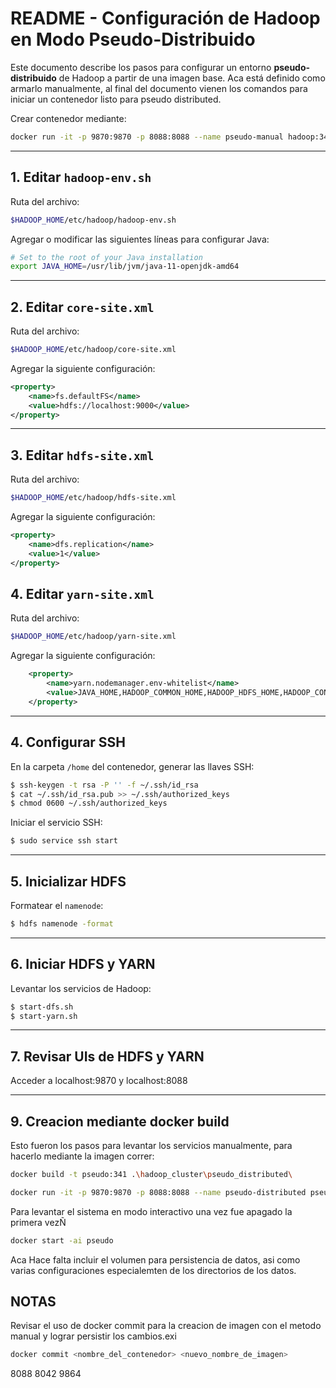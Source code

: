 # README - Configuración de Hadoop en Modo Pseudo-Distribuido

Este documento describe los pasos para configurar un entorno **pseudo-distribuido** de Hadoop a partir de una imagen base.
Aca está definido como armarlo manualmente, al final del documento vienen los comandos para iniciar un contenedor listo para pseudo distributed.

Crear contenedor mediante:

```bash
docker run -it -p 9870:9870 -p 8088:8088 --name pseudo-manual hadoop:341
```

---

## 1. Editar `hadoop-env.sh`

Ruta del archivo:

```bash
$HADOOP_HOME/etc/hadoop/hadoop-env.sh
```

Agregar o modificar las siguientes líneas para configurar Java:

```bash
# Set to the root of your Java installation
export JAVA_HOME=/usr/lib/jvm/java-11-openjdk-amd64
```

---

## 2. Editar `core-site.xml`

Ruta del archivo:

```bash
$HADOOP_HOME/etc/hadoop/core-site.xml
```

Agregar la siguiente configuración:

```xml
<property>
    <name>fs.defaultFS</name>
    <value>hdfs://localhost:9000</value>
</property>
```

---

## 3. Editar `hdfs-site.xml`

Ruta del archivo:

```bash
$HADOOP_HOME/etc/hadoop/hdfs-site.xml
```

Agregar la siguiente configuración:

```xml
<property>
    <name>dfs.replication</name>
    <value>1</value>
</property>
```

## 4. Editar `yarn-site.xml`

Ruta del archivo:

```bash
$HADOOP_HOME/etc/hadoop/yarn-site.xml
```

Agregar la siguiente configuración:

```xml
    <property>
        <name>yarn.nodemanager.env-whitelist</name>
        <value>JAVA_HOME,HADOOP_COMMON_HOME,HADOOP_HDFS_HOME,HADOOP_CONF_DIR,CLASSPATH_PREPEND_DISTCACHE,HADOOP_YARN_HOME,HADOOP_HOME,PATH,LANG,TZ,HADOOP_MAPRED_HOME</value>
    </property>
```

---

## 4. Configurar SSH

En la carpeta `/home` del contenedor, generar las llaves SSH:

```bash
$ ssh-keygen -t rsa -P '' -f ~/.ssh/id_rsa
$ cat ~/.ssh/id_rsa.pub >> ~/.ssh/authorized_keys
$ chmod 0600 ~/.ssh/authorized_keys
```

Iniciar el servicio SSH:

```bash
$ sudo service ssh start
```

---

## 5. Inicializar HDFS

Formatear el `namenode`:

```bash
$ hdfs namenode -format
```

---

## 6. Iniciar HDFS y YARN

Levantar los servicios de Hadoop:

```bash
$ start-dfs.sh
$ start-yarn.sh
```

---

## 7. Revisar UIs de HDFS y YARN

Acceder a localhost:9870 y localhost:8088

---

## 9. Creacion mediante docker build

Esto fueron los pasos para levantar los servicios manualmente, para hacerlo mediante la imagen correr:

```bash
docker build -t pseudo:341 .\hadoop_cluster\pseudo_distributed\
```

```bash
docker run -it -p 9870:9870 -p 8088:8088 --name pseudo-distributed pseudo:341
```

Para levantar el sistema en modo interactivo una vez fue apagado la primera vezÑ

```bash
docker start -ai pseudo
```

Aca Hace falta incluir el volumen para persistencia de datos, asi como varias configuraciones especialemten de los directorios de los datos.

## NOTAS

Revisar el uso de docker commit para la creacion de imagen con el metodo manual y lograr persistir los cambios.exi

```bash
docker commit <nombre_del_contenedor> <nuevo_nombre_de_imagen>
```

8088 8042 9864
